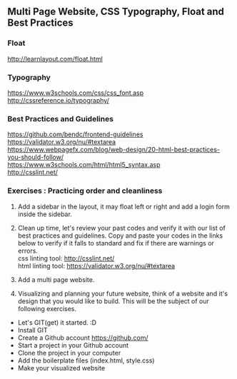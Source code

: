 ## Multi Page Website, CSS Typography, Float and Best Practices

### Float

http://learnlayout.com/float.html

### Typography

https://www.w3schools.com/css/css_font.asp  
http://cssreference.io/typography/

### Best Practices and Guidelines

https://github.com/bendc/frontend-guidelines   
https://validator.w3.org/nu/#textarea   
https://www.webpagefx.com/blog/web-design/20-html-best-practices-you-should-follow/    
https://www.w3schools.com/html/html5_syntax.asp   
http://csslint.net/

### Exercises : Practicing order and cleanliness

1. Add a sidebar in the layout, it may float left or right and add a login form inside the sidebar.

2. Clean up time, let's review your past codes and verify it with our list of best practices and guidelines. Copy and paste your codes in the links below to verify if it falls to standard and fix if there are warnings or errors.         
css linting tool: http://csslint.net/    
html linting tool: https://validator.w3.org/nu/#textarea   


3. Add a multi page website.

4. Visualizing and planning your future website, think of a website and it's design that you would like to build. This will be the subject of our following exercises.

  - Let's GIT(get) it started. :D
  - Install GIT
  - Create a Github account <https://github.com/>
  - Start a project in your Github account
  - Clone the project in your computer
  - Add the boilerplate files (index.html, style.css)
  - Make your visualized website
